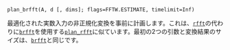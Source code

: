 ```
plan_brfft(A, d [, dims]; flags=FFTW.ESTIMATE, timelimit=Inf)
```

最適化された実数入力の非正規化変換を事前に計画します。これは、[`rfft`](@ref)の代わりに[`brfft`](@ref)を使用する[`plan_rfft`](@ref)に似ています。最初の2つの引数と変換結果のサイズは、[`brfft`](@ref)と同じです。
